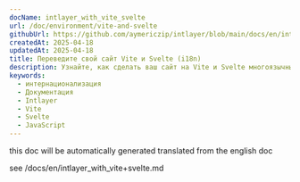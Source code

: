 ```yaml
---
docName: intlayer_with_vite_svelte
url: /doc/environment/vite-and-svelte
githubUrl: https://github.com/aymericzip/intlayer/blob/main/docs/en/intlayer_with_vite+svelte.md
createdAt: 2025-04-18
updatedAt: 2025-04-18
title: Переведите свой сайт Vite и Svelte (i18n)
description: Узнайте, как сделать ваш сайт на Vite и Svelte многоязычным. Следуйте документации для интернационализации (i18n) и перевода.
keywords:
  - интернационализация
  - Документация
  - Intlayer
  - Vite
  - Svelte
  - JavaScript
---
```


this doc will be automatically generated translated from the english doc

see /docs/en/intlayer_with_vite+svelte.md
